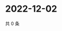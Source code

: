 # 2022-12-02

共 0 条

<!-- BEGIN WEIBO -->
<!-- 最后更新时间 Fri Dec 02 2022 21:20:44 GMT+0800 (China Standard Time) -->

<!-- END WEIBO -->
